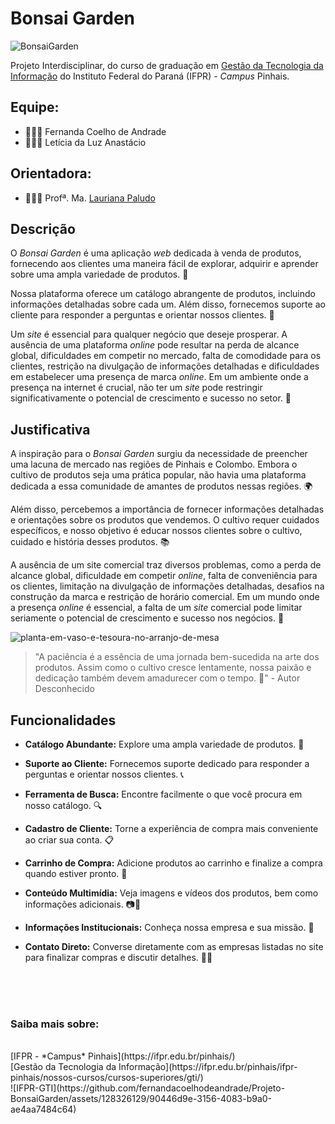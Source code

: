 # Bonsai Garden

![BonsaiGarden](https://github.com/fernandacoelhodeandrade/Projeto-BonsaiGarden/assets/128326129/c686bf7e-0314-494a-b5e9-e60f89848a28)

Projeto Interdisciplinar, do curso de graduação em [Gestão da Tecnologia da Informação](https://github.com/gti-ifpr) do Instituto Federal do Paraná (IFPR) - *Campus* Pinhais.

## Equipe:
* 👩🏼‍💻 Fernanda Coelho de Andrade
* 👩🏻‍💻 Letícia da Luz Anastácio 

## Orientadora:
* 👩🏼‍🏫 Profª. Ma. [Lauriana Paludo](https://github.com/lauriana)

## Descrição

O *Bonsai Garden* é uma aplicação *web* dedicada à venda de produtos, fornecendo aos clientes uma maneira fácil de explorar, adquirir e aprender sobre uma ampla variedade de produtos. 🌱

Nossa plataforma oferece um catálogo abrangente de produtos, incluindo informações detalhadas sobre cada um. Além disso, fornecemos suporte ao cliente para responder a perguntas e orientar nossos clientes. 🛒

Um *site* é essencial para qualquer negócio que deseje prosperar. A ausência de uma plataforma *online* pode resultar na perda de alcance global, dificuldades em competir no mercado, falta de comodidade para os clientes, restrição na divulgação de informações detalhadas e dificuldades em estabelecer uma presença de marca *online*. Em um ambiente onde a presença na internet é crucial, não ter um *site* pode restringir significativamente o potencial de crescimento e sucesso no setor. 💼

## Justificativa

A inspiração para o *Bonsai Garden* surgiu da necessidade de preencher uma lacuna de mercado nas regiões de Pinhais e Colombo. Embora o cultivo de produtos seja uma prática popular, não havia uma plataforma dedicada a essa comunidade de amantes de produtos nessas regiões. 🌍

Além disso, percebemos a importância de fornecer informações detalhadas e orientações sobre os produtos que vendemos. O cultivo requer cuidados específicos, e nosso objetivo é educar nossos clientes sobre o cultivo, cuidado e história desses produtos. 📚

A ausência de um site comercial traz diversos problemas, como a perda de alcance global, dificuldade em competir *online*, falta de conveniência para os clientes, limitação na divulgação de informações detalhadas, desafios na construção da marca e restrição de horário comercial. Em um mundo onde a presença *online* é essencial, a falta de um *site* comercial pode limitar seriamente o potencial de crescimento e sucesso nos negócios. 🚀

![planta-em-vaso-e-tesoura-no-arranjo-de-mesa](https://github.com/fernandacoelhodeandrade/Projeto-BonsaiGarden/assets/128326129/741dcab9-1251-4d3e-8aba-18fc6b9d30a5)

> "A paciência é a essência de uma jornada bem-sucedida na arte dos produtos. Assim como o cultivo cresce lentamente, nossa paixão e dedicação também devem amadurecer com o tempo. 🌟" - Autor Desconhecido


## Funcionalidades

- **Catálogo Abundante:** Explore uma ampla variedade de produtos. 🌿

- **Suporte ao Cliente:** Fornecemos suporte dedicado para responder a perguntas e orientar nossos clientes. 📞

- **Ferramenta de Busca:** Encontre facilmente o que você procura em nosso catálogo. 🔍

- **Cadastro de Cliente:** Torne a experiência de compra mais conveniente ao criar sua conta. 📋

- **Carrinho de Compra:** Adicione produtos ao carrinho e finalize a compra quando estiver pronto. 🛒

- **Conteúdo Multimídia:** Veja imagens e vídeos dos produtos, bem como informações adicionais. 📷🎥

- **Informações Institucionais:** Conheça nossa empresa e sua missão. 🏢

- **Contato Direto:** Converse diretamente com as empresas listadas no site para finalizar compras e discutir detalhes. 📧💬

<br><br><br>
### Saiba mais sobre:


<br>
[IFPR - *Campus* Pinhais](https://ifpr.edu.br/pinhais/)
<br>
[Gestão da Tecnologia da Informação](https://ifpr.edu.br/pinhais/ifpr-pinhais/nossos-cursos/cursos-superiores/gti/)
<br>
![IFPR-GTI](https://github.com/fernandacoelhodeandrade/Projeto-BonsaiGarden/assets/128326129/90446d9e-3156-4083-b9a0-ae4aa7484c64)
